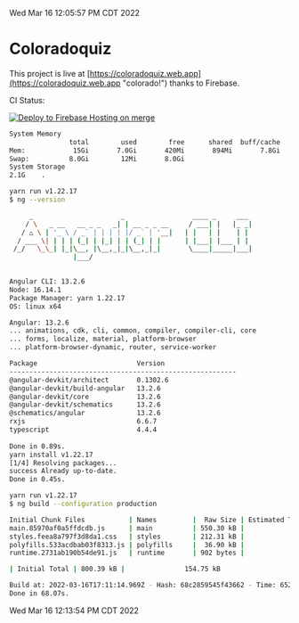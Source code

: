 Wed Mar 16 12:05:57 PM CDT 2022

# Coloradoquiz


This project is live at [https://coloradoquiz.web.app](https://coloradoquiz.web.app "colorado!") thanks to Firebase.

CI Status: 

[![Deploy to Firebase Hosting on merge](https://github.com/teamkushal/coloradoquiz/actions/workflows/firebase-hosting-merge.yml/badge.svg)](https://github.com/teamkushal/coloradoquiz/actions/workflows/firebase-hosting-merge.yml)

```bash
System Memory
               total        used        free      shared  buff/cache   available
Mem:            15Gi       7.0Gi       420Mi       894Mi       7.8Gi       7.1Gi
Swap:          8.0Gi        12Mi       8.0Gi
System Storage
2.1G	.
```
```bash
yarn run v1.22.17
$ ng --version

     _                      _                 ____ _     ___
    / \   _ __   __ _ _   _| | __ _ _ __     / ___| |   |_ _|
   / △ \ | '_ \ / _` | | | | |/ _` | '__|   | |   | |    | |
  / ___ \| | | | (_| | |_| | | (_| | |      | |___| |___ | |
 /_/   \_\_| |_|\__, |\__,_|_|\__,_|_|       \____|_____|___|
                |___/
    

Angular CLI: 13.2.6
Node: 16.14.1
Package Manager: yarn 1.22.17
OS: linux x64

Angular: 13.2.6
... animations, cdk, cli, common, compiler, compiler-cli, core
... forms, localize, material, platform-browser
... platform-browser-dynamic, router, service-worker

Package                         Version
---------------------------------------------------------
@angular-devkit/architect       0.1302.6
@angular-devkit/build-angular   13.2.6
@angular-devkit/core            13.2.6
@angular-devkit/schematics      13.2.6
@schematics/angular             13.2.6
rxjs                            6.6.7
typescript                      4.4.4
    
Done in 0.89s.
yarn install v1.22.17
[1/4] Resolving packages...
success Already up-to-date.
Done in 0.45s.
```
```bash
yarn run v1.22.17
$ ng build --configuration production

Initial Chunk Files           | Names         |  Raw Size | Estimated Transfer Size
main.85970af0a5ffdcdb.js      | main          | 550.30 kB |               130.06 kB
styles.feea8a797f3d8da1.css   | styles        | 212.31 kB |                12.47 kB
polyfills.533acdbab03f8313.js | polyfills     |  36.90 kB |                11.72 kB
runtime.2731ab190b54de91.js   | runtime       | 902 bytes |               517 bytes

| Initial Total | 800.39 kB |               154.75 kB

Build at: 2022-03-16T17:11:14.969Z - Hash: 68c2859545f43662 - Time: 65235ms
Done in 68.07s.
```
Wed Mar 16 12:13:54 PM CDT 2022
